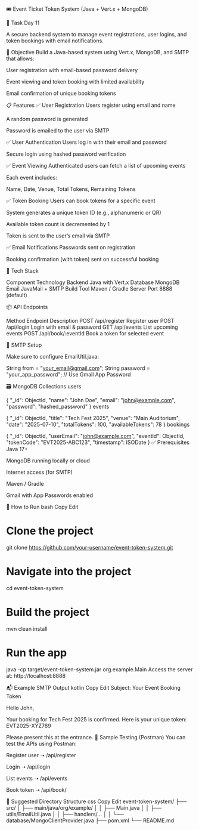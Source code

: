 🎟️ Event Ticket Token System (Java + Vert.x + MongoDB)

📅 Task Day 11

A secure backend system to manage event registrations, user logins, and token bookings with email notifications.

🚀 Objective
Build a Java-based system using Vert.x, MongoDB, and SMTP that allows:

User registration with email-based password delivery

Event viewing and token booking with limited availability

Email confirmation of unique booking tokens

📋 Features
✅ User Registration
Users register using email and name

A random password is generated

Password is emailed to the user via SMTP

✅ User Authentication
Users log in with their email and password

Secure login using hashed password verification

✅ Event Viewing
Authenticated users can fetch a list of upcoming events

Each event includes:

Name, Date, Venue, Total Tokens, Remaining Tokens

✅ Token Booking
Users can book tokens for a specific event

System generates a unique token ID (e.g., alphanumeric or QR)

Available token count is decremented by 1

Token is sent to the user’s email via SMTP

✅ Email Notifications
Passwords sent on registration

Booking confirmation (with token) sent on successful booking

🧰 Tech Stack

Component	Technology
Backend	Java with Vert.x
Database	MongoDB
Email	JavaMail + SMTP
Build Tool	Maven / Gradle
Server Port	8888 (default)

📦 API Endpoints

Method	Endpoint	Description
POST	/api/register	Register user
POST	/api/login	Login with email & password
GET	/api/events	List upcoming events
POST	/api/book/:eventId	Book a token for selected event

📧 SMTP Setup

Make sure to configure EmailUtil.java:

String from = "your_email@gmail.com";
String password = "your_app_password"; // Use Gmail App Password

🗃️ MongoDB Collections
users


{
  "_id": ObjectId,
  "name": "John Doe",
  "email": "john@example.com",
  "password": "hashed_password"
}
events

{
  "_id": ObjectId,
  "title": "Tech Fest 2025",
  "venue": "Main Auditorium",
  "date": "2025-07-10",
  "totalTokens": 100,
  "availableTokens": 78
}
bookings


{
  "_id": ObjectId,
  "userEmail": "john@example.com",
  "eventId": ObjectId,
  "tokenCode": "EVT2025-ABC123",
  "timestamp": ISODate
}
✅ Prerequisites
Java 17+

MongoDB running locally or cloud

Internet access (for SMTP)

Maven / Gradle

Gmail with App Passwords enabled

🚦 How to Run
bash
Copy
Edit
# Clone the project
git clone https://github.com/your-username/event-token-system.git

# Navigate into the project
cd event-token-system

# Build the project
mvn clean install

# Run the app
java -cp target/event-token-system.jar org.example.Main
Access the server at: http://localhost:8888

📬 Example SMTP Output
kotlin
Copy
Edit
Subject: Your Event Booking Token

Hello John,

Your booking for Tech Fest 2025 is confirmed.
Here is your unique token: EVT2025-XYZ789

Please present this at the entrance.
🧪 Sample Testing (Postman)
You can test the APIs using Postman:

Register user ➝ /api/register

Login ➝ /api/login

List events ➝ /api/events

Book token ➝ /api/book/<eventId>

📁 Suggested Directory Structure
css
Copy
Edit
event-token-system/
├── src/
│   ├── main/java/org/example/
│   │   ├── Main.java
│   │   ├── utils/EmailUtil.java
│   │   ├── handlers/...
│   │   └── database/MongoClientProvider.java
├── pom.xml
└── README.md
